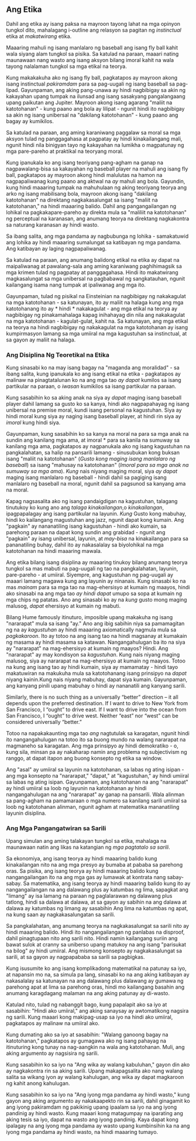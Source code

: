 ## Ang Etika

Dahil ang etika ay isang paksa na mayroon tayong lahat na mga opinyon tungkol dito, mahalagang i-outline ang relasyon sa pagitan ng *instinctual* etika at *makatwirang* etika.

Maaaring mahuli ng isang manlalaro ng baseball ang isang fly ball kahit wala siyang alam tungkol sa pisika. Sa katulad na paraan, maaari nating maunawaan nang wasto ang isang aksyon bilang imoral kahit na wala tayong nalalaman tungkol sa mga etikal na teorya.

Kung makakakuha ako ng isang fly ball, pagkatapos ay mayroon akong isang instinctual *pakiramdam* para sa pag-uugali ng isang baseball sa pag-lipad. Gayunpaman, ang aking pang-unawa ay hindi nagbibigay sa akin ng kakayahan upang tumpak na ilunsad ang isang sasakyang pangalangaang upang paikutan ang Jupiter. Mayroon akong isang agarang "maliit na katotohanan" - kung paano ang bola ay lilipat - ngunit hindi ito nagbibigay sa akin ng isang unibersal na "dakilang katotohanan" - kung paano ang bagay ay kumikilos.

Sa katulad na paraan, ang aming karaniwang paggalaw sa moral sa mga aksyon tulad ng panggagahasa at pagpatay ay hindi kinakailangang mali, ngunit hindi nila binigyan tayo ng kakayahan na lumikha o magpatunay ng mga pare-pareho at praktikal na teoryang moral.

Kung ipanukala ko ang isang teoriyang pang-agham na ganap na nagpawalang-bisa sa kakayahan ng baseball player na mahuli ang isang fly ball, pagkatapos ay mayroon akong hindi malulutas na hamon na nagpapaliwanag kung paano ang aktwal na *ay* mahuli ang bola. Gayundin, kung hindi maaaring tumpak na mahuhulaan ng aking teoriyang teorya ang arko ng isang mabilisang bola, mayroon akong isang "dakilang katotohanan" na direktang nagkakasalungat sa isang "maliit na katotohanan," na hindi maaaring balido. Dahil ang pangangailangan ng lohikal na pagkakapare-pareho ay direkta mula sa "maliliit na katotohanan" ng perceptual na karanasan, ang anumang teorya na direktang nagkakontra sa naturang karanasan ay hindi wasto.

Sa ibang salita, ang mga pandama ay nagbubunga ng lohika - samakatuwid ang lohika ay hindi maaaring sumalungat sa katibayan ng mga pandama. Ang katibayan ay laging nagpapaliwanag.

Sa katulad na paraan, ang anumang balidong etikal na etika ay dapat na maipaliwanag at pawalang-sala ang aming karaniwang paghihimagsik sa mga krimen tulad ng pagpatay at panggagahasa. Hindi ito makatwirang magkasalungat sa mga unibersal na pagbabawal ng sangkatauhan, ngunit kailangang isama nang tumpak at ipaliwanag ang mga ito.

Gayunpaman, tulad ng pisikal na Einsteinian na nagbibigay ng nakakagulat na mga katotohanan - sa katunayan, ito ay maliit na halaga kung ang mga katotohanang ito ay * hindi * nakakagulat - ang mga etikal na teorya ay nagbibigay ng pinakamahalaga kapag inihahayag din nila ang nakakagulat na mga katotohanan - kagulat-gulat, kahit na. Sa katunayan, ang mga etikal na teorya na hindi nagbibigay ng nakakagulat na mga katotohanan ay isang kumpirmasyon lamang sa mga umiiral na mga kagustuhan sa instinctual, at sa gayon ay maliit na halaga.

### Ang Disiplina Ng Teoretikal na Etika

Kung sinasabi ko na may isang bagay na "maganda ang moralidad" - sa ibang salita, kung ipanukala ko ang isang etikal na etika - pagkatapos ay malinaw na pinagtatalunan ko na ang mga tao *ay dapat* kumilos sa isang partikular na paraan, o *iwasan* kumikilos sa isang partikular na paraan.

Kung sasabihin ko sa aking anak na siya ay *dapat* maging isang baseball player dahil lamang sa gusto ko sa kanya, hindi ako nagpapahayag ng isang unibersal na premise moral, kundi isang personal na kagustuhan. Siya ay hindi moral kung siya ay naging isang baseball player, at hindi rin siya ay *imoral* kung hindi siya.

Gayunpaman, kung sasabihin ko sa kanya na moral na para sa mga anak na sundin ang kanilang mga ama, at imoral * para sa kanila na sumuway sa kanilang mga ama, pagkatapos ay nagpanukala ako ng isang kagustuhan na pangkalahatan, sa halip na pansarili lamang - sinusubukan kong buksan isang "maliit na katotohanan" (*Gusto kong maging isang manlalaro ng baseball*) sa isang "mahusay na katotohanan" (*Imoral para sa mga anak na sumuway sa mga ama*). *Kung* nais niyang maging moral, siya *ay dapat* maging isang manlalaro ng baseball - hindi dahil sa pagiging isang manlalaro ng baseball na moral, ngunit dahil sa pagsunod sa kanyang ama na moral.

Kapag nagsasalita ako ng isang pandaigdigan na kagustuhan, talagang tinutukoy ko kung ano ang *talaga kinakailangan*,o *kinakailangan*, ipagpapalagay ang isang partikular na layunin. *Kung* Gusto kong mabuhay, hindi ko kailangang magustuhan ang jazz, ngunit dapat kong kumain. Ang "pagkain" ay nananatiling isang kagustuhan - hindi ako kumain, sa parehong paraan na dapat kong sundin ang grabidad - ngunit ang "pagkain" ay isang unibersal, layunin, at *may-bisa* na kinakailangan para sa pananatiling buhay, dahil ito ay nakasalalay sa biyolohikal na mga katotohanan na hindi maaaring mawala.

Ang etika bilang isang disiplina ay maaaring tinukoy bilang anumang teorya tungkol sa mas mabuti na pag-uugali ng tao na pangkalahatan, layunin, pare-pareho - at umiiral. Siyempre, ang kagustuhan ng pag-uugali ay maaari lamang magawa kung ang layunin ay ninanais. Kung sinasabi ko na mas *mainam* para sa mga tao na mag-ehersisyo at kumain ng maayos, hindi ako sinasabi na ang mga tao *ay hindi dapat* umupo sa sopa at kumain ng mga chips ng patatas. Ano ang sinasabi ko ay na *kung* gusto mong maging malusog, *dapat* ehersisyo at kumain ng mabuti.

Bilang Hume famously itinuturo, imposible upang makakuha ng isang "nararapat" mula sa isang "ay." Ano ang ibig sabihin niya sa pamamagitan ng na ay *kagustuhan* ay hindi maaaring axiomatically nagmula mula sa *pagkakaroon*. Ito ay totoo na ang isang tao na hindi magsanay at kumakain ng masama ay hindi masama sa katawan. Nangangahulugan ba ito na siya ay "nararapat" na mag-ehersisyo at kumain ng maayos? Hindi. Ang "nararapat" ay may kondisyon sa *kagustuhan*. Kung nais niyang maging malusog, siya ay nararapat na mag-ehersisyo at kumain ng maayos. Totoo na kung ang isang tao ay hindi kumain, siya ay mamamatay - hindi tayo makatuwiran na makukuha mula sa katotohanang isang prinsipyo na *dapat* niyang kainin.Kung nais niyang mabuhay, dapat siya kumain. Gayunpaman, ang kanyang pinili upang mabuhay o hindi ay nananatili ang kanyang sarili.

Similarly, there is no such thing as a universally “better” direction – it all depends upon the preferred destination. If I want to drive to New York from San Francisco, I “ought” to drive east. If I want to drive into the ocean from San Francisco, I “ought” to drive west. Neither “east” nor “west” can be considered universally “better.”

Totoo na napakakaunting mga tao *ang* nagtutulak sa karagatan, ngunit hindi ito nangangahulugan na totoo ito sa buong mundo na walang nararapat na magmaneho sa karagatan. Ang mga prinsipyo ay hindi demokratiko - o, kung sila, minsan pa ay nakaharap namin ang problema ng subjectivism ng ranggo, at dapat itapon ang buong konsepto ng etika sa window.

Ang "asal" ay umiiral sa layunin na katotohanan, sa labas ng ating isipan - ang mga konsepto na "nararapat," "dapat," at "kagustuhan," ay hindi umiiral sa labas ng ating isipan. Gayunpaman, ang katotohanan na ang "nararapat" ay hindi umiiral sa loob ng layunin na katotohanan ay hindi nangangahulugan na ang "nararapat" ay ganap na pansarili. Wala alinman sa pang-agham na pamamaraan o mga numero sa kanilang sarili umiiral sa loob ng katotohanan alinman, ngunit agham at matematika mananatiling layunin disiplina.

### Ang Mga Pangangatwiran sa Sarili

Upang simulan ang aming talakayan tungkol sa etika, mahalaga na maunawaan natin ang likas na katangian ng *mga pagtatalo sa sarili*.

Sa ekonomiya, ang isang teorya ay hindi maaaring balido kung kinakailangan nito na ang mga presyo ay bumaba at pababa sa parehong oras. Sa pisika, ang isang teorya ay hindi maaaring balido kung nangangailangan ito na ang mga gas ay lumawak at kontrata nang sabay-sabay. Sa matematika, ang isang teorya ay hindi maaaring balido kung ito ay nangangailangan na ang dalawang plus ay katumbas ng lima, sapagkat ang "limang" ay isa lamang na paraan ng paglalarawan ng dalawang plus tatlong, hindi sa dalawa at dalawa, at sa gayon ay sabihin na ang dalawa at dalawa ay katumbas ng limang ay sasabihin Ang lima na katumbas ng apat, na kung saan ay nagkakasalungatan sa sarili.

Sa pangkalahatan, ang anumang teorya na nagkakasalungat sa sarili nito ay hindi maaaring balido. Hindi ito nangangailangan ng panlabas na disproof, dahil pinagtupaan nito ang sarili nito. Hindi namin kailangang suriin ang bawat sulok at cranny sa uniberso upang matukoy na ang isang "parisukat na bilog" ay hindi umiiral. Ang mismong konsepto ay nagkakasalungat sa sarili, at sa gayon ay nagpapababa sa sarili sa pagbigkas.

Kung isusumite ko ang isang komplikadong matematikal na patunay sa iyo, at napansin mo na, sa simula pa lang, sinasabi ko na ang aking katibayan ay nakasalalay sa katunayan na ang dalawang plus dalawang ay gumawa ng parehong apat at lima sa parehong oras, hindi mo kailangang basahin ang anumang karagdagang malaman na ang aking patunay ay di-wasto.

Katulad nito, tulad ng nabanggit bago, kung papalapit ako sa iyo at sasabihin: "Hindi ako umiiral," ang aking sanaysay ay awtomatikong nagsira ng sarili. Kung maaari kong makipag-usap sa iyo na hindi ako umiiral, pagkatapos ay malinaw na umiiral ako.

Kung dumating ako sa iyo at sasabihin: "Walang ganoong bagay na katotohanan," pagkatapos ay gumagawa ako ng isang pahayag na itinuturing kong tunay na nag-aangkin na wala ang katotohanan. Muli, ang aking argumento ay nagsisira ng sarili.

Kung sasabihin ko sa iyo na "Ang wika ay walang kabuluhan," gayon din ako ay nagkakontra rin sa aking sarili. Upang makapagsalita ako nang walang salita sa wikang iyon ay walang kahulugan, ang wika ay dapat magkaroon ng kahit anong kahulugan.

Kung sasabihin ko sa iyo na "Ang iyong mga pandama ay hindi wasto," kung gayon ang aking argumento ay nakakaapekto rin sa sarili, dahil ginagamit ko ang iyong pakiramdam ng pakikinig upang ipaalam sa iyo na ang iyong pandinig ay hindi wasto. Kung maaari kong matagumpay na iparating ang aking tesis sa iyo, dapat na wasto ang iyong pandinig. Kaya dapat kong ipalagay na ang iyong mga pandama ay wasto upang kumbinsihin ka na ang iyong mga pandama ay hindi wasto, na hindi maaaring tumayo.

